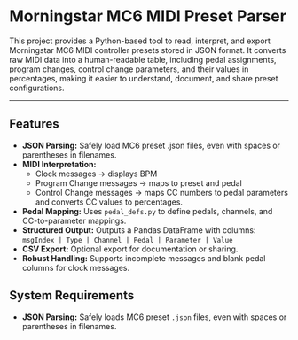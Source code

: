 # Morningstar MC6 MIDI Preset Parser

This project provides a Python-based tool to read, interpret, and export Morningstar MC6 MIDI controller presets stored in JSON format. It converts raw MIDI data into a human-readable table, including pedal assignments, program changes, control change parameters, and their values in percentages, making it easier to understand, document, and share preset configurations.

---

## Features

- **JSON Parsing:** Safely load MC6 preset .json files, even with spaces or parentheses in filenames.
- **MIDI Interpretation:**  
  - Clock messages → displays BPM  
  - Program Change messages → maps to preset and pedal  
  - Control Change messages → maps CC numbers to pedal parameters and converts CC values to percentages.  
- **Pedal Mapping:** Uses `pedal_defs.py` to define pedals, channels, and CC-to-parameter mappings.  
- **Structured Output:** Outputs a Pandas DataFrame with columns:  
  `msgIndex | Type | Channel | Pedal | Parameter | Value`  
- **CSV Export:** Optional export for documentation or sharing.  
- **Robust Handling:** Supports incomplete messages and blank pedal columns for clock messages.

## System Requirements 

- **JSON Parsing:** Safely loads MC6 preset `.json` files, even with spaces or parentheses in filenames.
